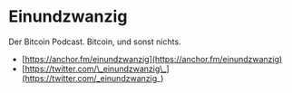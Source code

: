 # Einundzwanzig

Der Bitcoin Podcast. Bitcoin, und sonst nichts.

- [https://anchor.fm/einundzwanzig](https://anchor.fm/einundzwanzig)
- [https://twitter.com/\_einundzwanzig\_](https://twitter.com/_einundzwanzig_)
